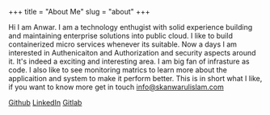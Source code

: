 +++
title = "About Me"
slug = "about"
+++

Hi I am Anwar. I am a technology enthugist with solid experience building and maintaining enterprise solutions into public cloud. I like to build containerized micro services whenever its suitable.
Now a days I am interested in Authenicaiton and Authorization and security aspects around it. It's indeed a exciting and interesting area. I am big fan of infrasture as code. I also like to see monitoring matrics to learn more about the applicaition and system to make it perform better. This is in short what I like, if you want to know more get in touch info@skanwarulislam.com

[Github](https://github.com/skanwarulislam)
[LinkedIn](https://www.linkedin.com/in/skmohdanwarulislam/)
[Gitlab](https://gitlab.com/skanwar)